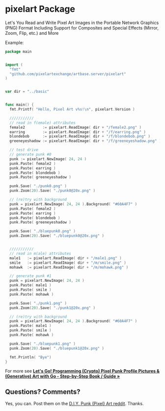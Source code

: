 # pixelart Package

Let's You Read and Write Pixel Art Images in the Portable Network Graphics (PNG) Format Including Support for Composites and Special Effects (Mirror, Zoom, Flip, etc.) and More


Example:


``` go
package main


import (
  "fmt"
  "github.com/pixelartexchange/artbase.server/pixelart"
)


var dir = "../basic"


func main() {
  fmt.Printf( "Hello, Pixel Art v%s!\n", pixelart.Version )

  ///////////
  // read in f(emale) attributes
  female2        := pixelart.ReadImage( dir + "/female2.png" )
  earring        := pixelart.ReadImage( dir + "/f/earring.png" )
  blondebob      := pixelart.ReadImage( dir + "/f/blondebob.png" )
  greeneyeshadow := pixelart.ReadImage( dir + "/f/greeneyeshadow.png" )

  // test drive
  // generate punk #0
  punk := pixelart.NewImage( 24, 24 )
  punk.Paste( female2 )
  punk.Paste( earring )
  punk.Paste( blondebob )
  punk.Paste( greeneyeshadow )

  punk.Save( "./punk0.png" )
  punk.Zoom(20).Save( "./punk0@20x.png" )

  // (re)try with background
  punk = pixelart.NewImage( 24, 24 ).Background( "#60A4F7" )
  punk.Paste( female2 )
  punk.Paste( earring )
  punk.Paste( blondebob )
  punk.Paste( greeneyeshadow )

  punk.Save( "./bluepunk0.png" )
  punk.Zoom(20).Save( "./bluepunk0@20x.png" )


  ///////////
  // read in m(ale) attributes
  male1   := pixelart.ReadImage( dir + "/male1.png" )
  smile   := pixelart.ReadImage( dir + "/m/smile.png" )
  mohawk  := pixelart.ReadImage( dir + "/m/mohawk.png" )

  // generate punk #1
  punk = pixelart.NewImage( 24, 24 )
  punk.Paste( male1 )
  punk.Paste( smile )
  punk.Paste( mohawk )

  punk.Save( "./punk1.png" )
  punk.Zoom(20).Save( "./punk1@20x.png" )

  // (re)try with background
  punk = pixelart.NewImage( 24, 24 ).Background( "#60A4F7" )
  punk.Paste( male1 )
  punk.Paste( smile )
  punk.Paste( mohawk )

  punk.Save( "./bluepunk1.png" )
  punk.Zoom(20).Save( "./bluepunk1@20x.png" )

  fmt.Println( "Bye")
}
```



For more see [**Let's Go! Programming (Crypto) Pixel Punk Profile Pictures & (Generative) Art with Go - Step-by-Step Book / Guide »**](https://github.com/cryptopunksnotdead/lets-go-programming-cryptopunks)




## Questions? Comments?

Yes, you can. Post them on the [D.I.Y. Punk (Pixel) Art reddit](https://old.reddit.com/r/DIYPunkArt). Thanks.
